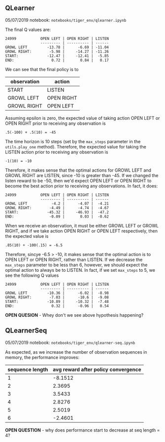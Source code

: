 ## QLearner
05/07/2019
notebook: `notebooks/tiger_env/qlearner.ipynb`

The final Q values are:

```
24999           OPEN LEFT | OPEN RIGHT | LISTEN
                --------- | ---------- | ------
GROWL LEFT         -13.78 |      -6.69 | -11.04
GROWL RIGHT:        -5.98 |     -14.27 | -11.26
START:             -12.47 |     -12.41 |  -5.85
END:                 0.72 |       0.84 |   0.17
```

We can see that the final policy is to

observation | action
--- | ---
START | LISTEN
GROWL LEFT | OPEN RIGHT
GROWL RIGHT | OPEN LEFT

Assuming epsilon is zero, the expected value of taking action OPEN LEFT or OPEN RIGHT prior to receiving any observation is

```
.5(-100) + .5(10) = -45
```
The time horizon is 10 steps (set by the `max_steps` parameter in the `utils.play_one` method). Therefore, the expected value for taking the LISTEN action prior to receiving any observation is

```
-1(10) = -10
```

Therefore, it makes sense that the optimal actions for GROWL LEFT and GROWL RIGHT are LISTEN, since -10 is greater than -45. If we changed the listen reward to be -50, then we'd expect OPEN LEFT or OPEN RIGHT to become the best action prior to receiving any observations. In fact, it does:

```
24999           OPEN LEFT | OPEN RIGHT | LISTEN
                --------- | ---------- | ------
GROWL LEFT           -4.2 |      -4.07 |  -4.21
GROWL RIGHT:        -4.49 |      -4.74 |  -4.67
START:             -45.32 |     -46.93 |  -47.2
END:                -0.09 |       0.03 |  -0.62
```


When we receive an observation, it must be either GROWL LEFT or GROWL RIGHT, and if we take action OPEN RIGHT or OPEN LEFT respectively, then the expected value is

```
.85(10) + -100(.15) = -6.5
```

Therefore, sincye -6.5 > -10, it makes sense that the optimal action is to OPEN LEFT or OPEN RIGHT, rather than LISTEN. If we decrease the `max_steps` parameter to be less than 6, however, we should expect the optimal action to always be to LISTEN. In fact, if we set `max_steps` to 5, we see the following Q values

```
24999           OPEN LEFT | OPEN RIGHT | LISTEN
                --------- | ---------- | ------
GROWL LEFT         -10.36 |      -6.02 |  -8.98
GROWL RIGHT:        -7.03 |      -10.6 |  -9.08
START:             -10.89 |     -10.32 |  -7.48
END:                 0.32 |      -0.96 |   0.54
```

**OPEN QUESION** - Whey don't we see above hypothesis happening?


## QLearnerSeq
05/07/2019
notebook: `notebooks/tiger_env/qlearner-seq.ipynb`

As expected, as we increase the number of observation sequences in memory, the performance improves:

sequence length | avg reward after policy convergence
--- | ---
1 | -8.1512
2 | 2.3695
3 | 3.5433
4 | 2.8276
5 | 2.5019
6 | -2.4601

**OPEN QUESTION** - why does performance start to decrease at seq length = 4?

